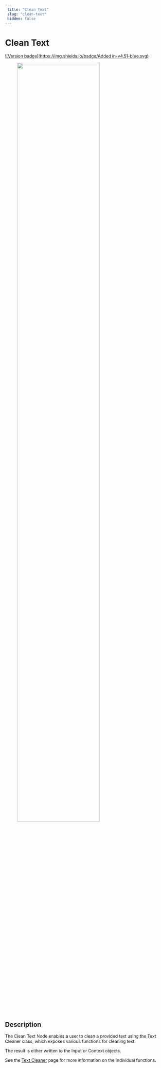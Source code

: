 ```yaml
---
 title: "Clean Text" 
 slug: "clean-text" 
 hidden: false 
---
```

# Clean Text

[![Version badge](https://img.shields.io/badge/Added in-v4.51-blue.svg)](../../../release-notes/4.51.md)

<figure>
  <img class="image-center" src="{{config.site_url}}ai/flow-nodes/images/nlu/clean-text.png" width="80%" />
</figure>

## Description

The Clean Text Node enables a user to clean a provided text using the Text Cleaner class, which exposes various functions for cleaning text.

The result is either written to the Input or Context objects.

See the [Text Cleaner](../../../ai/tools/text-cleaner.md) page for more information on the individual functions.